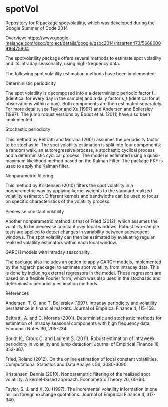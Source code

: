 spotVol
=======

Repository for R package spotvolatility, which was developed during the Google Summer of Code 2014

Overview: https://www.google-melange.com/gsoc/project/details/google/gsoc2014/maarten473/5668600916475904


The spotvolatility package offers several methods to estimate spot volatility and its intraday seasonality, using high-frequency data.

The following spot volatility estimation methods have been implemented:

Deterministic periodicity

The spot volatility is decomposed into a a deterministic periodic factor f_i (identical for every day in the sample) and a daily factor s_t (identical for all observations within a day). Both components are then estimated separately. For more details, see Taylor and Xu (1997) and Andersen and Bollerslev (1997). The jump robust versions by Boudt et al. (2011) have also been implemented.

Stochastic periodicity

This method by Beltratti and Morana (2001) assumes the periodicity factor to be stochastic. The spot volatility estimation is split into four components: a random walk, an autoregressive process, a stochastic cyclical process and a deterministic cyclical process. The model is estimated using a quasi-maximum likelihood method based on the Kalman Filter. The package FKF is used to apply the Kalman filter.

Nonparametric filtering

This method by Kristensen (2010) filters the spot volatility in a nonparametric way by applying kernel weights to the standard realized volatility estimator. Different kernels and bandwidths can be used to focus on specific characteristics of the volatility process.

Piecewise constant volatility

Another nonparametric method is that of Fried (2012), which assumes the volatility to be piecewise constant over local windows. Robust two-sample tests are applied to detect changes in variability between subsequent windows. The spot volatility can then be estimated by evaluating regular realized volatility estimators within each local window.

GARCH models with intraday seasonality

The package also includes an option to apply GARCH models, implemented by the rugarch package, to estimate spot volatility from intraday data. This is done by including external regressors in the model. These regressors are based on a flexible Fourier form, which was also used in the stochastic and deterministic periodicity estimation methods.

References

Andersen, T. G. and T. Bollerslev (1997). Intraday periodicity and volatility persistence in financial markets. Journal of Empirical Finance 4, 115-158.

Beltratti, A. and C. Morana (2001). Deterministic and stochastic methods for estimation of intraday seasonal components with high frequency data. Economic Notes 30, 205-234.

Boudt K., Croux C. and Laurent S. (2011). Robust estimation of intraweek periodicity in volatility and jump detection. Journal of Empirical Finance 18, 353-367.

Fried, Roland (2012). On the online estimation of local constant volatilities. Computational Statistics and Data Analysis 56, 3080-3090.

Kristensen, Dennis (2010). Nonparametric filtering of the realized spot volatility: A kernel-based approach. Econometric Theory 26, 60-93.

Taylor, S. J. and X. Xu (1997). The incremental volatility information in one million foreign exchange quotations. Journal of Empirical Finance 4, 317-340.


